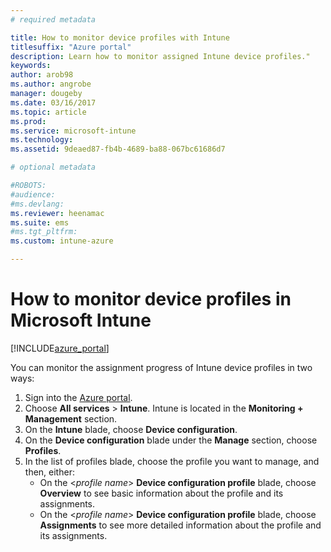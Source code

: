 ```yaml
---
# required metadata

title: How to monitor device profiles with Intune
titlesuffix: "Azure portal"
description: Learn how to monitor assigned Intune device profiles."
keywords:
author: arob98
ms.author: angrobe
manager: dougeby
ms.date: 03/16/2017
ms.topic: article
ms.prod:
ms.service: microsoft-intune
ms.technology:
ms.assetid: 9deaed87-fb4b-4689-ba88-067bc61686d7

# optional metadata

#ROBOTS:
#audience:
#ms.devlang:
ms.reviewer: heenamac
ms.suite: ems
#ms.tgt_pltfrm:
ms.custom: intune-azure

---
```


# How to monitor device profiles in Microsoft Intune

[!INCLUDE[azure_portal](./includes/azure_portal.md)]

You can monitor the assignment progress of Intune device profiles in two ways:


1. Sign into the [Azure portal](https://portal.azure.com).
2. Choose **All services** > **Intune**. Intune is located in the **Monitoring + Management** section.
3. On the **Intune** blade, choose **Device configuration**.
2. On the **Device configuration** blade under the **Manage** section, choose **Profiles**.
2. In the list of profiles blade, choose the profile you want to manage, and then, either:
	- On the <*profile name*> **Device configuration profile** blade, choose **Overview** to see basic information about the profile and its assignments.
	- On the <*profile name*> **Device configuration profile** blade, choose **Assignments** to see more detailed information about the profile and its assignments.
